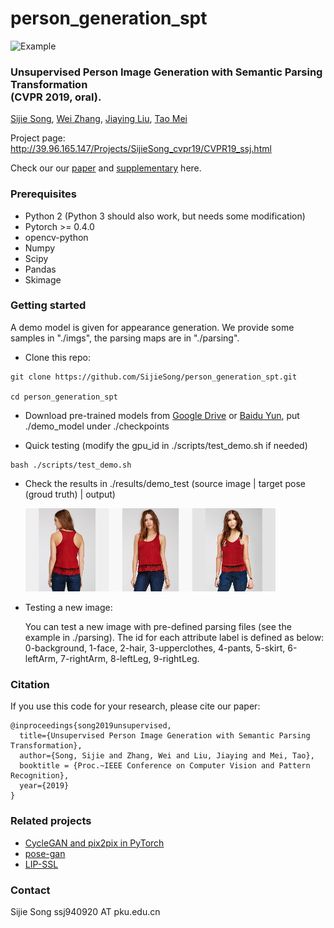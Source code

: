 # person_generation_spt

<img src="./teaser.png" width="800" alt="Example"/>

### Unsupervised Person Image Generation with Semantic Parsing Transformation <br>(CVPR 2019, oral).

[Sijie Song](https://sijiesong.github.io/), [Wei Zhang](https://wzhang34.github.io/), [Jiaying Liu](http://icst.pku.edu.cn/struct/people/liujiaying.html), [Tao Mei](https://taomei.me/)

Project page: http://39.96.165.147/Projects/SijieSong_cvpr19/CVPR19_ssj.html

Check our our [paper](<https://arxiv.org/abs/1904.03379> )  and  [supplementary](<http://39.96.165.147/Projects/SijieSong_cvpr19/files/supp.pdf>) here.

### Prerequisites

* Python 2 (Python 3 should also work, but needs some modification)
* Pytorch >= 0.4.0
* opencv-python
* Numpy
* Scipy
* Pandas
* Skimage

### Getting started

A demo model is given for appearance generation.  We provide some samples in "./imgs", the parsing maps are in "./parsing". 

* Clone this repo:

```
git clone https://github.com/SijieSong/person_generation_spt.git

cd person_generation_spt
```

* Download pre-trained models from [Google Drive](https://drive.google.com/file/d/1261KP99IVV6kTy6cQ3nbUuqc8ZG32jrV/view?usp=sharing) or [Baidu Yun](https://pan.baidu.com/s/15PCwbr4ayFcxnKlArwHjgw), put ./demo_model under ./checkpoints

* Quick testing (modify the gpu_id in ./scripts/test_demo.sh if needed)

```
bash ./scripts/test_demo.sh
```

* Check the results in ./results/demo_test (source image | target pose (groud truth) | output)

  <img src='./results/demo_test/2_A.jpg_2_B.jpg.png' width=400 alt="Example"/>

* Testing a new image:

  You can test a new image with pre-defined parsing files (see the example in ./parsing). The id for each attribute label is defined as below:
  0-background, 1-face, 2-hair, 3-upperclothes, 4-pants, 5-skirt, 6-leftArm, 7-rightArm, 8-leftLeg, 9-rightLeg.


### Citation

If you use this code for your research, please cite our paper:

```
@inproceedings{song2019unsupervised,
  title={Unsupervised Person Image Generation with Semantic Parsing Transformation},
  author={Song, Sijie and Zhang, Wei and Liu, Jiaying and Mei, Tao},
  booktitle = {Proc.~IEEE Conference on Computer Vision and Pattern Recognition},
  year={2019}
}
```

### Related projects

* [CycleGAN and pix2pix in PyTorch](<https://github.com/junyanz/pytorch-CycleGAN-and-pix2pix>)
* [pose-gan](<https://github.com/AliaksandrSiarohin/pose-gan>)
* [LIP-SSL](<https://github.com/Engineering-Course/LIP_SSL>)

### Contact

Sijie Song  ssj940920 AT pku.edu.cn

